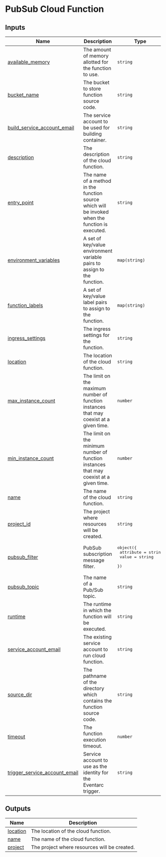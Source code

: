 # PubSub Cloud Function

<!-- BEGINNING OF PRE-COMMIT-TERRAFORM DOCS HOOK -->
## Inputs

| Name | Description | Type | Default | Required |
|------|-------------|------|---------|:--------:|
| <a name="input_available_memory"></a> [available\_memory](#input\_available\_memory) | The amount of memory allotted for the function to use. | `string` | `"256M"` | no |
| <a name="input_bucket_name"></a> [bucket\_name](#input\_bucket\_name) | The bucket to store function source code. | `string` | `""` | no |
| <a name="input_build_service_account_email"></a> [build\_service\_account\_email](#input\_build\_service\_account\_email) | The service account to be used for building container. | `string` | `null` | no |
| <a name="input_description"></a> [description](#input\_description) | The description of the cloud function. | `string` | `"Processes events."` | no |
| <a name="input_entry_point"></a> [entry\_point](#input\_entry\_point) | The name of a method in the function source which will be invoked when the function is executed. | `string` | n/a | yes |
| <a name="input_environment_variables"></a> [environment\_variables](#input\_environment\_variables) | A set of key/value environment variable pairs to assign to the function. | `map(string)` | `{}` | no |
| <a name="input_function_labels"></a> [function\_labels](#input\_function\_labels) | A set of key/value label pairs to assign to the function. | `map(string)` | `{}` | no |
| <a name="input_ingress_settings"></a> [ingress\_settings](#input\_ingress\_settings) | The ingress settings for the function. | `string` | `"ALLOW_INTERNAL_ONLY"` | no |
| <a name="input_location"></a> [location](#input\_location) | The location of the cloud function. | `string` | n/a | yes |
| <a name="input_max_instance_count"></a> [max\_instance\_count](#input\_max\_instance\_count) | The limit on the maximum number of function instances that may coexist at a given time. | `number` | `1` | no |
| <a name="input_min_instance_count"></a> [min\_instance\_count](#input\_min\_instance\_count) | The limit on the minimum number of function instances that may coexist at a given time. | `number` | `null` | no |
| <a name="input_name"></a> [name](#input\_name) | The name of the cloud function. | `string` | n/a | yes |
| <a name="input_project_id"></a> [project\_id](#input\_project\_id) | The project where resources will be created. | `string` | n/a | yes |
| <a name="input_pubsub_filter"></a> [pubsub\_filter](#input\_pubsub\_filter) | PubSub subscription message filter. | <pre>object({<br>    attribute = string<br>    value     = string<br>  })</pre> | n/a | yes |
| <a name="input_pubsub_topic"></a> [pubsub\_topic](#input\_pubsub\_topic) | The name of a Pub/Sub topic. | `string` | n/a | yes |
| <a name="input_runtime"></a> [runtime](#input\_runtime) | The runtime in which the function will be executed. | `string` | `"nodejs18"` | no |
| <a name="input_service_account_email"></a> [service\_account\_email](#input\_service\_account\_email) | The existing service account to run cloud function. | `string` | `""` | no |
| <a name="input_source_dir"></a> [source\_dir](#input\_source\_dir) | The pathname of the directory which contains the function source code. | `string` | n/a | yes |
| <a name="input_timeout"></a> [timeout](#input\_timeout) | The function execution timeout. | `number` | `540` | no |
| <a name="input_trigger_service_account_email"></a> [trigger\_service\_account\_email](#input\_trigger\_service\_account\_email) | Service account to use as the identity for the Eventarc trigger. | `string` | `null` | no |

## Outputs

| Name | Description |
|------|-------------|
| <a name="output_location"></a> [location](#output\_location) | The location of the cloud function. |
| <a name="output_name"></a> [name](#output\_name) | The name of the cloud function. |
| <a name="output_project"></a> [project](#output\_project) | The project where resources will be created. |
<!-- END OF PRE-COMMIT-TERRAFORM DOCS HOOK -->
